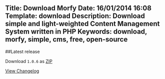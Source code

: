 Title: Download Morfy
Date: 16/01/2014 16:08
Template: download
Description: Download simple and light-weighted Content Management System written in PHP
Keywords: download, morfy, simple, cms, free, open-source
----


##Latest release  

Download <code>1.0.6</code> as <a href="https://github.com/Awilum/morfy-cms/releases/download/v1.0.6/morfy-cms-1.0.6.zip" class="btn btn-black btn-download-morfy no-margin">ZIP</a>  

[View Changelog](https://github.com/Awilum/morfy-cms/blob/master/CHANGELOG.md)
